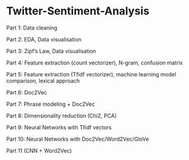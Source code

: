 # Twitter-Sentiment-Analysis

Part 1: Data cleaning

Part 2: EDA, Data visualisation

Part 3: Zipf’s Law, Data visualisation

Part 4: Feature extraction (count vectorizer), N-gram, confusion matrix

Part 5: Feature extraction (Tfidf vectorizer), machine learning model comparison, lexical approach

Part 6: Doc2Vec

Part 7: Phrase modeling + Doc2Vec

Part 8: Dimensionality reduction (Chi2, PCA)

Part 9: Neural Networks with Tfidf vectors

Part 10: Neural Networks with Doc2Vec/Word2Vec/GloVe

Part 11 (CNN + Word2Vec)

